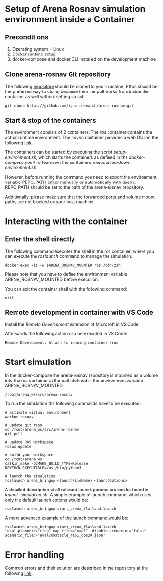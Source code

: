 # Setup of Arena Rosnav simulation environment inside a Container
## Preconditions
1. Operating system = Linux
2. Docker runtime setup
3. docker-compose and docker CLI installed on the development machine

## Clone arena-rosnav Git repository
The following [repository](https://github.com/ignc-research/arena-rosnav) should be cloned to your machine. Https should be the preferred way to clone, because then the pull works from inside the container as well without setting up ssh.

	git clone https://github.com/ignc-research/arena-rosnav.git

## Start & stop of the containers
The environment consists of 2 containers: The *ros* container contains the actual runtime environment. The *novnc* container provides a web GUI on the following [link](http://localhost:8080/vnc.html). 

The containers can be started by executing the script *setup-environment.sh*, which starts the containers as defined in the *docker-compose.yaml*
To teardown the containers, execute *teardown-environment.sh*

However, before running the command you need to export the environment variable PEPO_PATH either manually or automatically with *direnv*. REPO_PATH should be set to the path of the arena-rosnav repository.

Additionally, please make sure that the forwarded ports and volume mount paths are not blocked on your host machine.

# Interacting with the container
## Enter the shell directly
The following command executes the shell in the ros container, where you can execute the *roslaunch* command to manage the simulation.

	docker exec -it -w $ARENA_ROSNAV_MOUNTED ros /bin/zsh

Please note that you have to define the environment variable ARENA_ROSNAV_MOUNTED before execution.

You can exit the container shell with the following command:

	exit

## Remote development in container with VS Code
Install the *Remote Development* extension of Microsoft in VS Code.

Afterwards the following action can be executed in VS Code: 
	
	Remote Development: Attach to running container /ros


# Start simulation
In the docker-compose the arena-rosnav repository is mounted as a volume into the ros container at the path defined in the environment variable ARENA_ROSNAV_MOUNTED

	/root/arena_ws/src/arena-rosnav
	
To run the simulation the following commands have to be executed:

	# activate virtual environment
	workon rosnav

	# update git repo
	cd /root/arena_ws/src/arena-rosnav
	git pull

	# update ROS workspace
	rosws update

	# build your workspace
	cd /root/arena_ws
	catkin_make -DCMAKE_BUILD_TYPE=Release -DPYTHON_EXECUTABLE=/usr/bin/python3

	# launch the simulation
	roslaunch arena_bringup <launchFileName> <launchOptions>
	
A detailed description of all relevant launch parameters can be found in *launch-simulation.sh*.
A simple example of launch command, which uses only the default launch options would be:

	roslaunch arena_bringup start_arena_flatland.launch

A more advanced example of the launch command would be:

	roslaunch arena_bringup start_arena_flatland.launch local_planner:="rlca" map_file:="map1"  disable_scenario:="false" scenario_file:="eval/obstacle_map1_obs20.json"

# Error handling
Common errors and their solution are described in the repository at the following [link](https://github.com/ignc-research/arena-rosnav/blob/local_planner_subgoalmode/docs/guide.md#common-error-handling).